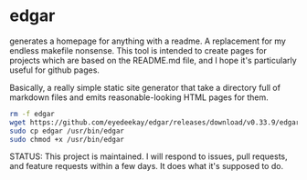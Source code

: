 edgar
=====

generates a homepage for anything with a readme. A replacement for my endless makefile nonsense.
This tool is intended to create pages for projects which are based on the README.md file, and
I hope it's particularly useful for github pages.

Basically, a really simple static site generator that take a directory full of markdown files and emits
reasonable-looking HTML pages for them.

```sh
rm -f edgar
wget https://github.com/eyedeekay/edgar/releases/download/v0.33.9/edgar
sudo cp edgar /usr/bin/edgar
sudo chmod +x /usr/bin/edgar
```

STATUS: This project is maintained. I will respond to issues, pull requests, and feature requests within a few days. It does
what it's supposed to do.